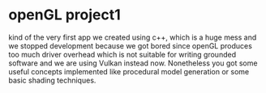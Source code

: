 # openGL project1
kind of the very first app we created using c++, which is a huge mess and we stopped development because we got bored since openGL produces too much driver overhead
which is not suitable for writing grounded software and we are using Vulkan instead now.
Nonetheless you got some useful concepts implemented like procedural model generation or some basic shading techniques.
